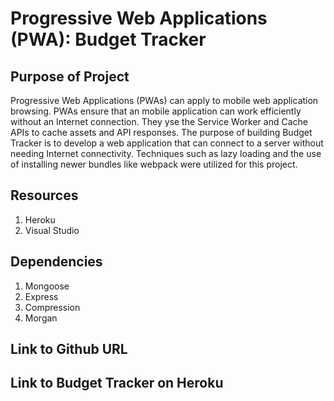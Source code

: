 # Progressive Web Applications (PWA): Budget Tracker

## Purpose of Project
Progressive Web Applications (PWAs) can apply to mobile web application browsing. PWAs ensure that an mobile application can work efficiently without an Internet connection. They yse the Service Worker and Cache APIs to cache assets and API responses. The purpose of building Budget Tracker is to develop a web application that can connect to a server without needing Internet connectivity. Techniques such as lazy loading and the use of installing newer bundles like webpack were utilized for this project. 

## Resources
1) Heroku
2) Visual Studio

## Dependencies
1) Mongoose
2) Express
3) Compression
4) Morgan

## Link to Github URL

## Link to Budget Tracker on Heroku